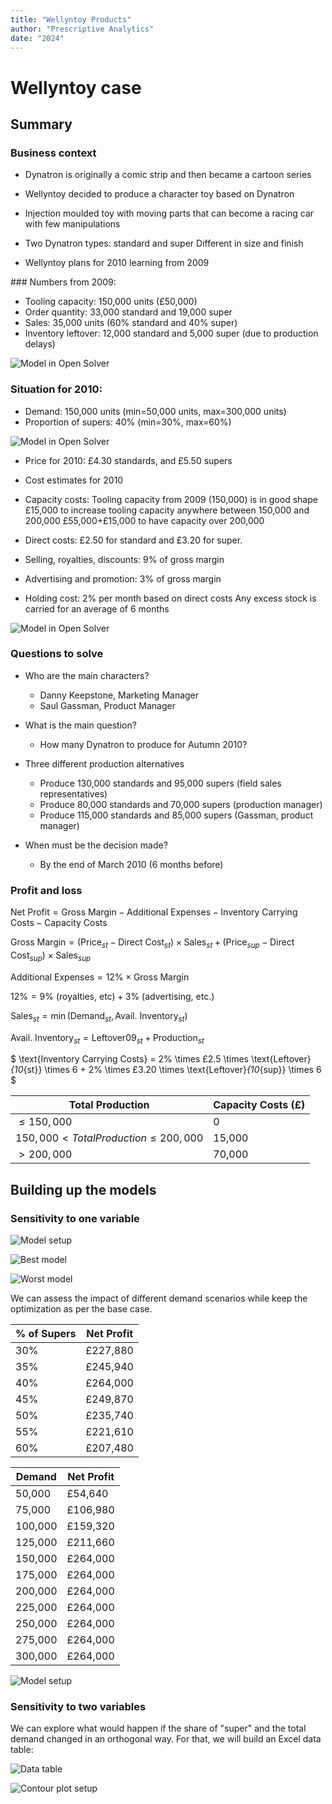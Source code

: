 ```yaml
---
title: "Wellyntoy Products"
author: "Prescriptive Analytics"
date: "2024"
---
```


# Wellyntoy case

## Summary

### Business context

* Dynatron is originally a comic strip and then became a cartoon series

* Wellyntoy decided to produce a character toy based on Dynatron

* Injection moulded toy with moving parts that can become a racing car with few manipulations

* Two Dynatron types: standard and super
Different in size and finish

* Wellyntoy plans for 2010 learning from 2009

### Numbers from 2009:

* Tooling capacity: 150,000 units (£50,000)
* Order quantity: 33,000 standard and 19,000 super
* Sales: 35,000 units (60% standard and 40% super)
* Inventory leftover: 12,000 standard and 5,000 super (due to production delays)

![Model in Open Solver](pictures/background_2009.png)

### Situation for 2010:

* Demand: 150,000 units (min=50,000 units, max=300,000 units)
* Proportion of supers: 40% (min=30%, max=60%)

![Model in Open Solver](pictures/background_2009.png)

* Price for 2010: £4.30 standards, and £5.50 supers

* Cost estimates for 2010
* Capacity costs:
Tooling capacity from 2009 (150,000) is in good shape
£15,000 to increase tooling capacity anywhere between 150,000 and 200,000
£55,000+£15,000 to have capacity over 200,000
* Direct costs: £2.50 for standard and £3.20 for super.
* Selling, royalties, discounts: 9% of gross margin
* Advertising and promotion: 3% of gross margin
* Holding cost: 2% per month based on direct costs
Any excess stock is carried for an average of 6 months

![Model in Open Solver](pictures/setup.png)

### Questions to solve

* Who are the main characters?
  * Danny Keepstone, Marketing Manager
  * Saul Gassman, Product Manager

* What is the main question?
  * How many Dynatron to produce for Autumn 2010? 

* Three different production alternatives

  * Produce 130,000 standards and 95,000 supers (field sales representatives)
  * Produce 80,000 standards and 70,000 supers (production manager)
  * Produce 115,000 standards and 85,000 supers (Gassman, product manager)

* When must be the decision made?
  * By the end of March 2010 (6 months before)

### Profit and loss

$\text{Net Profit} = \text{Gross Margin} - \text{Additional Expenses} - \text{Inventory Carrying Costs} - \text{Capacity Costs}$

$\text{Gross Margin} = (\text{Price}_{st} - \text{Direct Cost}_{st}) \times \text{Sales}_{st} + (\text{Price}_{sup} - \text{Direct Cost}_{sup}) \times \text{Sales}_{sup}$

$\text{Additional Expenses} = 12\% \times \text{Gross Margin}$

$12\% = 9\% \text{ (royalties, etc)} + 3\% \text{ (advertising, etc.)}$

$\text{Sales}_{st} = \min(\text{Demand}_{st}, \text{Avail. Inventory}_{st})$

$\text{Avail. Inventory}_{st} = \text{Leftover09}_{st} + \text{Production}_{st}$

$
\text{Inventory Carrying Costs} = 2\% \times £2.5 \times \text{Leftover}_{10_{st}} \times 6 + 2\% \times £3.20 \times \text{Leftover}_{10_{sup}} \times 6
$

| Total Production                       | Capacity Costs (£) |
|----------------------------------------|-------------------|
| $≤ 150,000$                              | 0                 |
| $150,000 < Total Production ≤ 200,000$   | 15,000            |
| $> 200,000$                              | 70,000            |

## Building up the models

### Sensitivity to one variable

![Model setup](pictures/model_setup.png)

![Best model](pictures/best_model.png)

![Worst model](pictures/worst_model.png)

We can assess the impact of different demand scenarios while keep the optimization as per the base case.

| % of Supers | Net Profit    |
|-------------|---------------|
| 30%         | £227,880      |
| 35%         | £245,940      |
| 40%         | £264,000      |
| 45%         | £249,870      |
| 50%         | £235,740      |
| 55%         | £221,610      |
| 60%         | £207,480      |

| Demand  | Net Profit    |
|---------|---------------|
| 50,000  | £54,640       |
| 75,000  | £106,980      |
| 100,000 | £159,320      |
| 125,000 | £211,660      |
| 150,000 | £264,000      |
| 175,000 | £264,000      |
| 200,000 | £264,000      |
| 225,000 | £264,000      |
| 250,000 | £264,000      |
| 275,000 | £264,000      |
| 300,000 | £264,000      |

![Model setup](pictures/demand_vs_profit.png)


### Sensitivity to two variables

We can explore what would happen if the share of "super" and the total demand changed in an orthogonal way. For that, we will build an Excel data table:


![Data table](pictures/data_table.png)

![Contour plot setup](pictures/contour.png)
